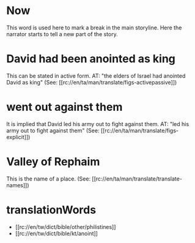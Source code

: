 # Now

This word is used here to mark a break in the main storyline. Here the narrator starts to tell a new part of the story.

# David had been anointed as king

This can be stated in active form. AT: "the elders of Israel had anointed David as king" (See: [[rc://en/ta/man/translate/figs-activepassive]])

# went out against them

It is implied that David led his army out to fight against them. AT: "led his army out to fight against them" (See: [[rc://en/ta/man/translate/figs-explicit]])

# Valley of Rephaim

This is the name of a place. (See: [[rc://en/ta/man/translate/translate-names]])

# translationWords

* [[rc://en/tw/dict/bible/other/philistines]]
* [[rc://en/tw/dict/bible/kt/anoint]]